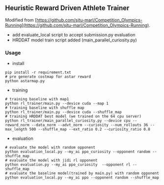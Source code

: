 ## Heuristic Reward Driven Athlete Trainer

Modified from [https://github.com/sjtu-marl/Competition_Olympics-Running](https://github.com/sjtu-marl/Competition_Olympics-Running).
- add evaluate_local script to accept submission.py evaluation
- HRDDAT model train script added (main_parallel_curiosity.py)

### Usage
- install

```shell
pip install -r requirement.txt
# pre generate costmap for astar reward
python astarmap.py
```
- training
```shell
# training baseline with map1
python rl_trainer/main.py --device cuda --map 1
# training baseline with shuffle map
python rl_trainer/main.py --device cuda --shuffle_map
# training HRDDAT best model (we trained on the 64 cpu server)
python rl_trainer/main_parallel_curiosity.py --device cpu --reward_norm --data_norm --advt_norm --curiosity --num_rollouts 36 --max_length 500 --shuffle_map --ext_ratio 0.2 --curiosity_ratio 0.8
```

- evaluation
```shell
# evaluate the model with random opponent
python evaluation_local.py --my_ai ppo_curiosity --opponent random --shuffle_map
# evaluate the model with jidi rl opponent
python evaluation.py --my_ai ppo_curiosity  --opponent rl --shuffle_map
# evaluate the baseline model(trained by main.py) with random opponent
python evaluation_local.py --my_ai ppo --opponent random --shuffle_map
```